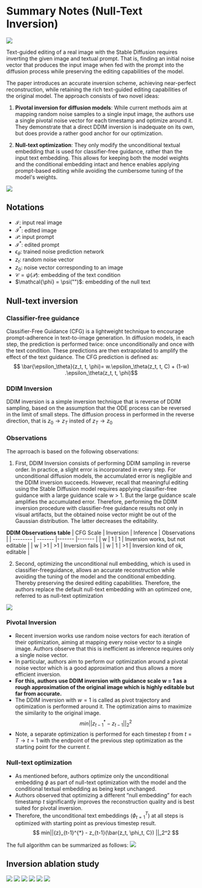 # Summary Notes (Null-Text Inversion)


![](images/null-inversion/example_1.png)

Text-guided editing of a real image with the Stable Diffusion requires inverting the given image and textual prompt. That is, finding an initial noise vector that produces the input image when fed with the prompt into the diffusion process while preserving the editing capabilities of the model.

The paper introduces an accurate inversion scheme, achieving near-perfect reconstruction, while retaining the rich text-guided editing capabilities of the original model. The approach consists of two novel ideas:

1. **Pivotal inversion for diffusion models**: While current methods aim at mapping random noise samples to a single input image, the authors use a single pivotal noise vector for each timestamp and optimize around it. They demonstrate that a direct DDIM inversion is inadequate on its own, but does provide a rather good anchor for our optimization. 
   
2. **Null-text optimization**: They only modify the unconditional textual embedding that is used for classifier-free guidance, rather than the input text embedding. This allows for keeping both the model weights and the conditional embedding intact and hence enables applying prompt-based editing while avoiding the cumbersome tuning of the model's weights.


![](images/null-inversion/example_2.png)

## Notations
- $\mathcal{I}$: input real image
- $\mathcal{I}^*$: edited image
- $\mathcal{P}$: input prompt
- $\mathcal{I}^*$: edited prompt
- $\epsilon_\theta$: trained noise prediction network
- $z_t$: random noise vector
- $z_0$: noise vector corresponding to an image
- $\mathcal{C} = \psi(\mathcal{P})$:  embedding of the text condition
- $\mathcal{\phi} = \psi("")$:  embedding of the null text

## Null-text inversion 

### Classifier-free guidance
Classifier-Free Guidance (CFG) is a lightweight technique to encourage prompt-adherence in text-to-image generation. In diffusion models, in each step, the prediction is performed twice: once unconditionally and once with the text condition. These predictions are then extrapolated to amplify the effect of the text guidance. The CFG prediction is defined as:
$$ \bar{\epsilon_\theta}(z_t, t, \phi)= w.\epsilon_\theta(z_t, t, C) + (1-w) .\epsilon_\theta(z_t, t, \phi)$$

### DDIM Inversion
DDIM inversion is a simple inversion technique that is reverse of DDIM sampling, based on the assumption that the ODE process can be reversed in the limit of small steps. The diffusion process in performed in the reverse direction, that is $z_0 \rightarrow z_T$ insted of $z_T \rightarrow z_0$


### Observations
The aprroach is based on the following observations:

1. First, DDIM Inversion consists of performing DDIM sampling in reverse order. In practice, a slight error is incorporated in every step. For unconditional diffusion models, the accumulated error is negligible and the DDIM inversion succeeds. However, recall that meaningful editing using the Stable Diffusion model requires applying classifier-free guidance with a large guidance scale w > 1. But the large guidance scale amplifies the accumulated error. Therefore, performing the DDIM inversion procedure with classifier-free guidance results not only in visual artifacts, but the obtained noise vector might be out of the Gaussian distribution. The latter decreases the editability.

**DDIM Observations table**
|   CFG Scale       | Inversion    | Inference | Observations |
| -------- | ------- |------- |------- |
| w | 1 | 1 | Inversion works, but not editable |
| w | >1 | >1 | Inversion fails |
| w | 1 | >1 | Inversion kind of ok, editable |


2. Second, optimizing the unconditional null embedding, which is used in classifier-freeguidance, allows an accurate reconstruction while avoiding the tuning of the model and the conditional embedding. Thereby preserving the desired editing capabilities. Therefore, the authors replace the default null-text
embedding with an optimized one, referred to as null-text optimization


![](images/null-inversion/algorithm2.png)

### Pivotal Inversion
- Recent inversion works use random noise vectors for each iteration of their optimization, aiming at mapping every noise vector to a single image. Authors observe that this is inefficient as inference requires only a single noise vector.
- In particular, authors aim to perform our optimization around a pivotal noise vector which is a good approximation and thus allows a more efficient inversion.
- **For this, authors use DDIM inversion with guidance scale w = 1 as a rough approximation of the original image which is highly editable but far from accurate.**
- The DDIM inversion with $w=1$ is called as pivot trajectory and optimization is performed around it. The optimization aims to maximize the similarity to the original image.
$$ min||{z}_{t-1}^{*} - z_{t-1} ||_2^2  $$ 
- Note, a separate optimization is performed for each timestep $t$ from $t=T \rightarrow t=1$ with the endpoint of the previous step optimization as the starting point for the current $t$.

### Null-text optimization
- As mentioned before, authors optimize only the unconditional embedding $\phi$ as part of null-text optimization with the model and the conditional textual embedding as being kept unchanged.
- Authors observed that optimizing a different ”null embedding” for each timestamp $t$ significantly improves the reconstruction quality and is best suited for pivotal inversion.
- Therefore, the unconditional text embeddings (${\phi}_{t=1}^T$) at all steps is optimized with starting point as previous timestep result.
$$ min||{z}_{t-1}^{*} - z_{t-1}(\bar{z_t, \phi_t, C}) ||_2^2  $$ 

The full algorithm can be summarized as follows:
![](images/null-inversion/algorithm.png)

## Inversion ablation study
![](images/null-inversion/ablation_study_1.png)
![](images/null-inversion/ablation_study_5.png)
![](images/null-inversion/ablation_study_6.png)
![](images/null-inversion/ablation_study_2.png)
![](images/null-inversion/ablation_study_3.png)
![](images/null-inversion/ablation_study_4.png)

